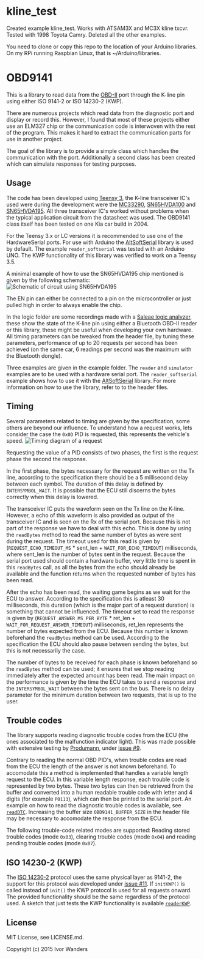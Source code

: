 # kline_test
Created example kline_test. Works with ATSAM3X and MC3X kline txcvr. Tested with 1998 Toyota Camry. Deleted all the other examples.

You need to clone or copy this repo to the location of your Arduino libraries. On my RPi running Raspbian Linux, that is ~/Arduino/libraries.

OBD9141
=======

This is a library to read data from the [OBD-II][obd2] port through the K-line pin using either ISO 9141-2 or ISO 14230-2 (KWP).

There are numerous projects which read data from the diagnostic port and display or record this. However, I found that most of these projects either use an ELM327 chip or the communication code is interwoven with the rest of the program. This makes it hard to extract the communication parts for use in another project.

The goal of the library is to provide a simple class which handles the communication with the port. Additionally a second class has been created which can simulate responses for testing purposes.

Usage
--------
The code has been developed using [Teensy 3][teensy31], the K-line transceiver IC's used were during the development were the [MC33290][mc33290], [SN65HVDA100][SN65HVDA100] and [SN65HVDA195][SN65HVDA195]. All three transceiver IC's worked without problems when the typical application circuit from the datasheet was used. The OBD9141 class itself has been tested on one Kia car build in 2004.

For the Teensy 3.x or LC versions it is recommended to use one of the HardwareSerial ports. For use with Arduino the [AltSoftSerial][altsoftserial] library is used by default. The example `reader_softserial` was tested with an Arduino UNO. The KWP functionality of this library was verified to work on a Teensy 3.5.

A minimal example of how to use the SN65HVDA195 chip mentioned is given by the following schematic:
![Schematic of circuit using SN65HVDA195](/../master/extras/OBD9141_reader/img/OBD9141_reader_cutout.png?raw=true "Schematic of circuit using SN65HVDA195")

The EN pin can either be connected to a pin on the microcontroller or just pulled high in order to always enable the chip.

In the logic folder are some recordings made with a [Saleae logic analyzer][saleae], these show the state of the K-line pin using either a Bluetooth OBD-II reader or this library, these might be useful when developing your own hardware. All timing parameters can be tweaked from the header file, by tuning these parameters, performance of up to 20 requests per second has been achieved (on the same car, 6 readings per second was the maximum with the Bluetooth dongle).

Three examples are given in the example folder. The `reader` and `simulator` examples are to be used with a hardware serial port. The `reader_softserial` example shows how to use it with the [AltSoftSerial][altsoftserial] library. For more information on how to use the library, refer to to the header files.

Timing
------
Several parameters related to timing are given by the specification, some others are beyond our influence. To understand how a request works, lets consider the case the `0x0D` PID is requested, this represents the vehicle's speed.
![Timing diagram of a request](/../master/extras/timing_diagram/timing_diagram.png?raw=true "Timing diagram of a request")

Requesting the value of a PID consists of two phases, the first is the request phase the second the response.

In the first phase, the bytes necessary for the request are written on the Tx line, according to the specification there should be a 5 millisecond delay between each symbol. The duration of this delay is defined by `INTERSYMBOL_WAIT`. It is possible that the ECU still discerns the bytes correctly when this delay is lowered.

The transceiver IC puts the waveform seen on the Tx line on the K-line. However, a echo of this waveform is also provided as output of the transceiver IC and is seen on the Rx of the serial port. Because this is not part of the response we have to deal with this echo. This is done by using the `readBytes` method to read the same number of bytes as were sent during the request. The timeout used for this read is given by (`REQUEST_ECHO_TIMEOUT_MS` * sent_len + `WAIT_FOR_ECHO_TIMEOUT`) milliseconds, where sent_len is the number of bytes sent in the request. Because the serial port used should contain a hardware buffer, very little time is spent in this `readBytes` call, as all the bytes from the echo should already be available and the function returns when the requested number of bytes has been read.

After the echo has been read, the waiting game begins as we wait for the ECU to answer. According to the specification this is atleast 30 milliseconds, this duration (which is the major part of a request duration) is something that cannot be influenced. The timeout set to read the response is given by (`REQUEST_ANSWER_MS_PER_BYTE` * ret_len +  `WAIT_FOR_REQUEST_ANSWER_TIMEOUT`) milliseconds, ret_len represents the number of bytes expected from the ECU. Because this number is known beforehand the `readBytes` method can be used. According to the specification the ECU should also pause between sending the bytes, but this is not necessarily the case.

The number of bytes to be received for each phase is known beforehand so the `readBytes` method can be used; it ensures that we stop reading immediately after the expected amount has been read. The main impact on the performance is given by the time the ECU takes to send a response and the `INTERSYMBOL_WAIT` between the bytes sent on the bus. There is no delay parameter for the minimum duration between two requests, that is up to the user.

Trouble codes
-------------
The library supports reading diagnostic trouble codes from the ECU (the ones associated to the malfunction indicator light). This was made possible with extensive testing by [Produmann](https://github.com/produmann), under [issue #9](https://github.com/iwanders/OBD9141/issues/9).

Contrary to reading the normal OBD PID's, when trouble codes are read from the ECU the length of the answer is not known beforehand. To accomodate this a method is implemented that handles a variable length request to the ECU. In this variable length response, each trouble code is represented by two bytes. These two bytes can then be retrieved from the buffer and converted into a human readable trouble code with letter and 4 digits (for example `P0113`), which can then be printed to the serial port. An example on how to read the diagnostic trouble codes is available, see [`readDTC`](examples/readDTC/readDTC.ino). Increasing the buffer size `OBD9141_BUFFER_SIZE` in the header file may be necessary to accomodate the response from the ECU.

The following trouble-code related modes are supported: Reading stored trouble codes (mode `0x03`), clearing trouble codes (mode `0x04`) and reading pending trouble codes (mode `0x07`).

ISO 14230-2 (KWP)
-----------------
The [ISO 14230-2][KWP] protocol uses the same physical layer as 9141-2, the support for this protocol was developed under [issue #11](https://github.com/iwanders/OBD9141/issues/11). If `initKWP()` is called instead of `init()` the KWP protocol is used for all requests onward. The provided functionality should be the same regardless of the protocol used. A sketch that just tests the KWP functionality is available [`readerKWP`](examples/readerKWP/readerKWP.ino).

License
------
MIT License, see LICENSE.md.

Copyright (c) 2015 Ivor Wanders


[obd2]:https://en.wikipedia.org/wiki/On-board_diagnostics
[teensy31]:http://www.pjrc.com/teensy/
[mc33290]:http://www.freescale.com/products/archived/iso9141-k-line-serial-link-interface:MC33290
[SN65HVDA195]:http://www.ti.com/product/sn65hvda195-q1
[SN65HVDA100]:http://www.ti.com/product/sn65hvda100-q1
[saleae]:https://www.saleae.com/
[altsoftserial]:https://www.pjrc.com/teensy/td_libs_AltSoftSerial.html
[KWP]:https://en.wikipedia.org/wiki/Keyword_Protocol_2000

